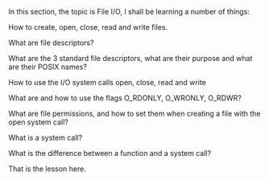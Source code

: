 In this section, the topic is File I/O, I shall be learning a number of things:


How to create, open, close, read and write files.

What are file descriptors?

What are the 3 standard file descriptors, what are their purpose and what are their POSIX names?

How to use the I/O system calls open, close, read and write

What are and how to use the flags O_RDONLY, O_WRONLY, O_RDWR?

What are file permissions, and how to set them when creating a file with the open system call?

What is a system call?

What is the difference between a function and a system call?



That is the lesson here. 
